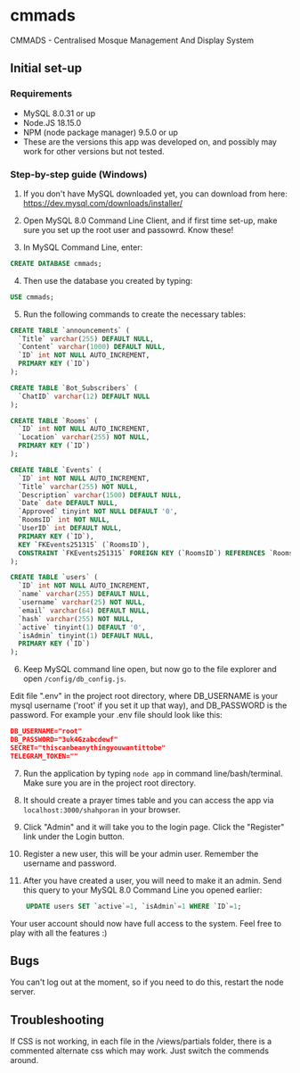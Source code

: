 # cmmads

CMMADS - Centralised Mosque Management And Display System

## Initial set-up

### Requirements

- MySQL 8.0.31 or up
- Node.JS 18.15.0
- NPM (node package manager) 9.5.0 or up
- These are the versions this app was developed on, and possibly may work for other versions but not tested.

### Step-by-step guide (Windows)

1. If you don't have MySQL downloaded yet, you can download from here: https://dev.mysql.com/downloads/installer/

2. Open MySQL 8.0 Command Line Client, and if first time set-up, make sure you set up the root user and passowrd. Know these!

3. In MySQL Command Line, enter:

```sql
CREATE DATABASE cmmads;
```

4. Then use the database you created by typing:

```sql
USE cmmads;
```

5. Run the following commands to create the necessary tables:

```sql
CREATE TABLE `announcements` (
  `Title` varchar(255) DEFAULT NULL,
  `Content` varchar(1000) DEFAULT NULL,
  `ID` int NOT NULL AUTO_INCREMENT,
  PRIMARY KEY (`ID`)
);

CREATE TABLE `Bot_Subscribers` (
  `ChatID` varchar(12) DEFAULT NULL
);

CREATE TABLE `Rooms` (
  `ID` int NOT NULL AUTO_INCREMENT,
  `Location` varchar(255) NOT NULL,
  PRIMARY KEY (`ID`)
);

CREATE TABLE `Events` (
  `ID` int NOT NULL AUTO_INCREMENT,
  `Title` varchar(255) NOT NULL,
  `Description` varchar(1500) DEFAULT NULL,
  `Date` date DEFAULT NULL,
  `Approved` tinyint NOT NULL DEFAULT '0',
  `RoomsID` int NOT NULL,
  `UserID` int DEFAULT NULL,
  PRIMARY KEY (`ID`),
  KEY `FKEvents251315` (`RoomsID`),
  CONSTRAINT `FKEvents251315` FOREIGN KEY (`RoomsID`) REFERENCES `Rooms` (`ID`)
);

CREATE TABLE `users` (
  `ID` int NOT NULL AUTO_INCREMENT,
  `name` varchar(255) DEFAULT NULL,
  `username` varchar(25) NOT NULL,
  `email` varchar(64) DEFAULT NULL,
  `hash` varchar(255) NOT NULL,
  `active` tinyint(1) DEFAULT '0',
  `isAdmin` tinyint(1) DEFAULT NULL,
  PRIMARY KEY (`ID`)
);
```

6. Keep MySQL command line open, but now go to the file explorer and open `/config/db_config.js`.

Edit file ".env" in the project root directory, where DB_USERNAME is your mysql username ('root' if you set it up that way), and DB_PASSWORD is the password.
For example your .env file should look like this:

```json
DB_USERNAME="root"
DB_PASSWORD="3uk4Gzabcdewf"
SECRET="thiscanbeanythingyouwantittobe"
TELEGRAM_TOKEN=""
```

7. Run the application by typing `node app` in command line/bash/terminal. Make sure you are in the project root directory.

8. It should create a prayer times table and you can access the app via `localhost:3000/shahporan` in your browser.

9. Click "Admin" and it will take you to the login page. Click the "Register" link under the Login button.

10. Register a new user, this will be your admin user. Remember the username and password.

11. After you have created a user, you will need to make it an admin. Send this query to your MySQL 8.0 Command Line you opened earlier:

```sql
    UPDATE users SET `active`=1, `isAdmin`=1 WHERE `ID`=1;
```

Your user account should now have full access to the system. Feel free to play with all the features :)

## Bugs

You can't log out at the moment, so if you need to do this, restart the node server.

## Troubleshooting

If CSS is not working, in each file in the /views/partials folder, there is a commented alternate css which may work. Just switch the commends around.
